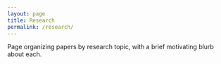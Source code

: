 ```yaml
---
layout: page
title: Research
permalink: /research/
---
```


Page organizing papers by research topic, with a brief motivating blurb about
each.

